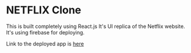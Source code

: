 # NETFLIX Clone

This is built completely using React.js It's UI replica of the Netflix website.
It's using firebase for deploying.

Link to the deployed app is [here](https://netflix-clone-3fd3d.web.app/)
